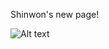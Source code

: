 Shinwon's new page!

![Alt text](https://news.imaeil.com/inc/photos/2020/07/21/2020072114264938857_l.jpg)

